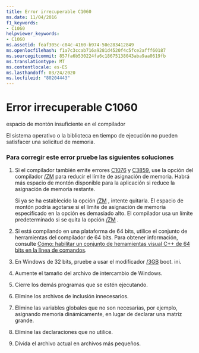 ```yaml
---
title: Error irrecuperable C1060
ms.date: 11/04/2016
f1_keywords:
- C1060
helpviewer_keywords:
- C1060
ms.assetid: feaf305c-c84c-4160-b974-50e283412849
ms.openlocfilehash: f1a7c3ccab716a9281d4520f4c5fce2afff60187
ms.sourcegitcommit: 857fa6b530224fa6c18675138043aba9aa0619fb
ms.translationtype: MT
ms.contentlocale: es-ES
ms.lasthandoff: 03/24/2020
ms.locfileid: "80204443"
---
```

# <a name="fatal-error-c1060"></a>Error irrecuperable C1060

espacio de montón insuficiente en el compilador

El sistema operativo o la biblioteca en tiempo de ejecución no pueden satisfacer una solicitud de memoria.

### <a name="to-fix-this-error-try-the-following-possible-solutions"></a>Para corregir este error pruebe las siguientes soluciones

1. Si el compilador también emite errores [C1076](../../error-messages/compiler-errors-1/fatal-error-c1076.md) y [C3859](../../error-messages/compiler-errors-2/compiler-error-c3859.md), use la opción del compilador [/ZM](../../build/reference/zm-specify-precompiled-header-memory-allocation-limit.md) para reducir el límite de asignación de memoria. Habrá más espacio de montón disponible para la aplicación si reduce la asignación de memoria restante.

   Si ya se ha establecido la opción [/ZM](../../build/reference/zm-specify-precompiled-header-memory-allocation-limit.md) , intente quitarla. El espacio de montón podría agotarse si el límite de asignación de memoria especificado en la opción es demasiado alto. El compilador usa un límite predeterminado si se quita la opción [/ZM](../../build/reference/zm-specify-precompiled-header-memory-allocation-limit.md) .

1. Si está compilando en una plataforma de 64 bits, utilice el conjunto de herramientas del compilador de 64 bits. Para obtener información, consulte [Cómo: habilitar un conjunto de herramientas visual C++ de 64 bits en la línea de comandos](../../build/how-to-enable-a-64-bit-visual-cpp-toolset-on-the-command-line.md).

1. En Windows de 32 bits, pruebe a usar el modificador [/3GB](https://support.microsoft.com/help/833721/available-switch-options-for-the-windows-xp-and-the-windows-server-200) boot. ini.

1. Aumente el tamaño del archivo de intercambio de Windows.

1. Cierre los demás programas que se estén ejecutando.

1. Elimine los archivos de inclusión innecesarios.

1. Elimine las variables globales que no son necesarias, por ejemplo, asignando memoria dinámicamente, en lugar de declarar una matriz grande.

1. Elimine las declaraciones que no utilice.

9. Divida el archivo actual en archivos más pequeños.
